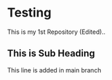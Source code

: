 # Testing

This is my 1st Repository (Edited)..

## This is Sub Heading

This line is added in main branch